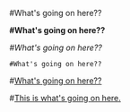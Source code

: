 #What's going on here?? 

**#What's going on here??**

*#What's going on here??*

` #What's going on here?? `

#[What's going on here??](https://www.github.com)

#[This is what's going on here.](GPS1_ScreenShot.png)
